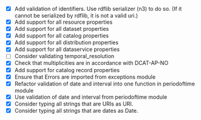  - [x] Add validation of identifiers. Use rdflib serializer (n3) to do so. (If it cannot be serialized by rdflib, it is not a valid uri.)
 - [x] Add support for all resource properties
 - [x] Add support for all dataset properties
 - [x] Add support for all catalog properties
 - [x] Add support for all distribution properties
 - [x] Add support for all dataservice properties
 - [ ] Consider validating temporal_resolution
 - [x] Check that multiplicities are in accordance with DCAT-AP-NO
 - [x] Add support for catalog record properties
 - [x] Ensure that Errors are imported from exceptions module
 - [x] Refactor validation of date and interval into one function in periodoftime module
 - [x] Use validation of date and interval from periodoftime module
 - [x] Consider typing all strings that are URIs as URI.
 - [x] Consider typing all strings that are dates as Date.
